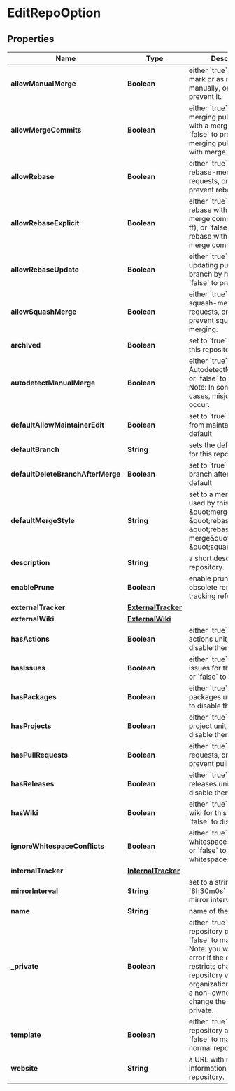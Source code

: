 
# EditRepoOption

## Properties
Name | Type | Description | Notes
------------ | ------------- | ------------- | -------------
**allowManualMerge** | **Boolean** | either &#x60;true&#x60; to allow mark pr as merged manually, or &#x60;false&#x60; to prevent it. |  [optional]
**allowMergeCommits** | **Boolean** | either &#x60;true&#x60; to allow merging pull requests with a merge commit, or &#x60;false&#x60; to prevent merging pull requests with merge commits. |  [optional]
**allowRebase** | **Boolean** | either &#x60;true&#x60; to allow rebase-merging pull requests, or &#x60;false&#x60; to prevent rebase-merging. |  [optional]
**allowRebaseExplicit** | **Boolean** | either &#x60;true&#x60; to allow rebase with explicit merge commits (--no-ff), or &#x60;false&#x60; to prevent rebase with explicit merge commits. |  [optional]
**allowRebaseUpdate** | **Boolean** | either &#x60;true&#x60; to allow updating pull request branch by rebase, or &#x60;false&#x60; to prevent it. |  [optional]
**allowSquashMerge** | **Boolean** | either &#x60;true&#x60; to allow squash-merging pull requests, or &#x60;false&#x60; to prevent squash-merging. |  [optional]
**archived** | **Boolean** | set to &#x60;true&#x60; to archive this repository. |  [optional]
**autodetectManualMerge** | **Boolean** | either &#x60;true&#x60; to enable AutodetectManualMerge, or &#x60;false&#x60; to prevent it. Note: In some special cases, misjudgments can occur. |  [optional]
**defaultAllowMaintainerEdit** | **Boolean** | set to &#x60;true&#x60; to allow edits from maintainers by default |  [optional]
**defaultBranch** | **String** | sets the default branch for this repository. |  [optional]
**defaultDeleteBranchAfterMerge** | **Boolean** | set to &#x60;true&#x60; to delete pr branch after merge by default |  [optional]
**defaultMergeStyle** | **String** | set to a merge style to be used by this repository: \&quot;merge\&quot;, \&quot;rebase\&quot;, \&quot;rebase-merge\&quot;, or \&quot;squash\&quot;. |  [optional]
**description** | **String** | a short description of the repository. |  [optional]
**enablePrune** | **Boolean** | enable prune - remove obsolete remote-tracking references |  [optional]
**externalTracker** | [**ExternalTracker**](ExternalTracker.md) |  |  [optional]
**externalWiki** | [**ExternalWiki**](ExternalWiki.md) |  |  [optional]
**hasActions** | **Boolean** | either &#x60;true&#x60; to enable actions unit, or &#x60;false&#x60; to disable them. |  [optional]
**hasIssues** | **Boolean** | either &#x60;true&#x60; to enable issues for this repository or &#x60;false&#x60; to disable them. |  [optional]
**hasPackages** | **Boolean** | either &#x60;true&#x60; to enable packages unit, or &#x60;false&#x60; to disable them. |  [optional]
**hasProjects** | **Boolean** | either &#x60;true&#x60; to enable project unit, or &#x60;false&#x60; to disable them. |  [optional]
**hasPullRequests** | **Boolean** | either &#x60;true&#x60; to allow pull requests, or &#x60;false&#x60; to prevent pull request. |  [optional]
**hasReleases** | **Boolean** | either &#x60;true&#x60; to enable releases unit, or &#x60;false&#x60; to disable them. |  [optional]
**hasWiki** | **Boolean** | either &#x60;true&#x60; to enable the wiki for this repository or &#x60;false&#x60; to disable it. |  [optional]
**ignoreWhitespaceConflicts** | **Boolean** | either &#x60;true&#x60; to ignore whitespace for conflicts, or &#x60;false&#x60; to not ignore whitespace. |  [optional]
**internalTracker** | [**InternalTracker**](InternalTracker.md) |  |  [optional]
**mirrorInterval** | **String** | set to a string like &#x60;8h30m0s&#x60; to set the mirror interval time |  [optional]
**name** | **String** | name of the repository |  [optional]
**_private** | **Boolean** | either &#x60;true&#x60; to make the repository private or &#x60;false&#x60; to make it public. Note: you will get a 422 error if the organization restricts changing repository visibility to organization owners and a non-owner tries to change the value of private. |  [optional]
**template** | **Boolean** | either &#x60;true&#x60; to make this repository a template or &#x60;false&#x60; to make it a normal repository |  [optional]
**website** | **String** | a URL with more information about the repository. |  [optional]



